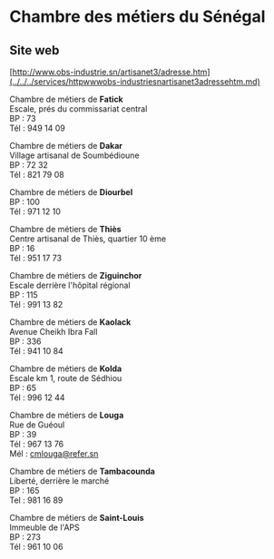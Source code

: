 # Chambre des métiers du Sénégal

**Site web**
------------

[http://www.obs-industrie.sn/artisanet3/adresse.htm](../../../services/httpwwwobs-industriesnartisanet3adressehtm.md)

Chambre de métiers de **Fatick**  
Escale, prés du commissariat central  
BP : 73  
Tél : 949 14 09  
  
Chambre de métiers de **Dakar**  
Village artisanal de Soumbédioune  
BP : 72 32  
Tél : 821 79 08  
  
Chambre de métiers de **Diourbel**  
BP : 100  
Tél : 971 12 10  
  
Chambre de métiers de **Thiès**  
Centre artisanal de Thiès, quartier 10 ème  
BP : 16  
Tél : 951 17 73  
  
Chambre de métiers de **Ziguinchor**  
Escale derrière l'hôpital régional  
BP : 115  
Tél : 991 13 82  
  
Chambre de métiers de **Kaolack**  
Avenue Cheikh Ibra Fall  
BP : 336  
Tél : 941 10 84  
  
Chambre de métiers de **Kolda**  
Escale km 1, route de Sédhiou  
BP : 65  
Tél : 996 12 44  
  
Chambre de métiers de **Louga**  
Rue de Guéoul  
BP : 39  
Tél : 967 13 76  
Mél : cmlouga@refer.sn  
  
Chambre de métiers de **Tambacounda**  
Liberté, derrière le marché  
BP : 165  
Tel : 981 16 89  
  
Chambre de métiers de **Saint-Louis**  
Immeuble de l'APS  
BP : 273  
Tél : 961 10 06